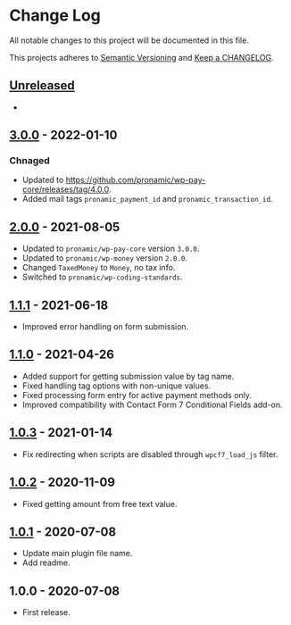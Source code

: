 # Change Log

All notable changes to this project will be documented in this file.

This projects adheres to [Semantic Versioning](http://semver.org/) and [Keep a CHANGELOG](http://keepachangelog.com/).

## [Unreleased][unreleased]
-

## [3.0.0] - 2022-01-10
### Chnaged
- Updated to https://github.com/pronamic/wp-pay-core/releases/tag/4.0.0.
- Added mail tags `pronamic_payment_id` and `pronamic_transaction_id`.

## [2.0.0] - 2021-08-05
- Updated to `pronamic/wp-pay-core`  version `3.0.0`.
- Updated to `pronamic/wp-money`  version `2.0.0`.
- Changed `TaxedMoney` to `Money`, no tax info.
- Switched to `pronamic/wp-coding-standards`.

## [1.1.1] - 2021-06-18
- Improved error handling on form submission.

## [1.1.0] - 2021-04-26
- Added support for getting submission value by tag name.
- Fixed handling tag options with non-unique values.
- Fixed processing form entry for active payment methods only.
- Improved compatibility with Contact Form 7 Conditional Fields add-on.

## [1.0.3] - 2021-01-14
- Fix redirecting when scripts are disabled through `wpcf7_load_js` filter.

## [1.0.2] - 2020-11-09
- Fixed getting amount from free text value.

## [1.0.1] - 2020-07-08
- Update main plugin file name.
- Add readme.

## 1.0.0 - 2020-07-08
- First release.

[unreleased]: https://github.com/wp-pay-extensions/contact-form-7/compare/3.0.0...HEAD
[3.0.0]: https://github.com/wp-pay-extensions/contact-form-7/compare/2.0.0...3.0.0
[2.0.0]: https://github.com/wp-pay-extensions/contact-form-7/compare/1.1.1...2.0.0
[1.1.1]: https://github.com/wp-pay-extensions/contact-form-7/compare/1.1.0...1.1.1
[1.1.0]: https://github.com/wp-pay-extensions/contact-form-7/compare/1.0.3...1.1.0
[1.0.3]: https://github.com/wp-pay-extensions/contact-form-7/compare/1.0.2...1.0.3
[1.0.2]: https://github.com/wp-pay-extensions/contact-form-7/compare/1.0.1...1.0.2
[1.0.1]: https://github.com/wp-pay-gateways/adyen/compare/1.0.0...1.0.1
